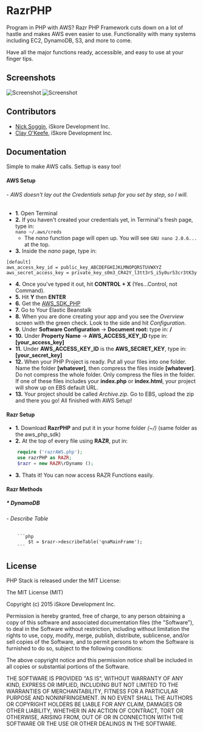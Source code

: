 # RazrPHP

Program in PHP with AWS? Razr PHP Framework cuts down on a lot of hastle and makes AWS even easier to use. Functionality with many systems including EC2, DynamoDB, S3, and more to come.

Have all the major functions ready, accessible, and easy to use at your finger tips.


## Screenshots

![Screenshot](Assets/screenshota.png)
![Screenshot](Assets/screenshotb.png)

## Contributors

- [Nick Soggin](http://www.dreamthegame.com), iSkore Development Inc.
- [Clay O'Keefe](http://www.dreamthegame.com), iSkore Development Inc.

## Documentation

Simple to make AWS calls. Settup is easy too!

#### **AWS Setup**
###### - AWS doesn't lay out the Credentials setup for you set by step, so I will.
 * **1**. Open Terminal
 * **2.** If you haven't created your credentials yet, in Terminal's fresh page, type in:</br>
        `
        nano ~/.aws/creds
        `</br>
    * The *nano* function page will open up. You will see `GNU nano 2.0.6...` at the top.
 * **3.** Inside the *nano* page, type in:</br>
```
[default]
aws_access_key_id = public_key_ABCDEFGHIJKLMNOPQRSTUVWXYZ
aws_secret_access_key = private_key_s0m3_CR42Y_l3tt3rS_i5y0ur53cr3tK3y
```
 * **4.** Once you've typed it out, hit **CONTROL + X** (Yes...Control, not Command).
 * **5.** Hit **Y** then **ENTER**
 * **6.** Get the [AWS_SDK_PHP](https://github.com/aws/aws-sdk-php/releases/tag/2.8.2)
 * **7.** Go to Your Elastic Beanstalk
 * **8.** When you are done creating your app and you see the *Overview* screen with the green check. Look to the side and hit *Configuration*.
 * **9.** Under **Software Configuration** -> **Document root:** type in: **/**
 * **10.** Under **Property Name** -> **AWS_ACCESS_KEY_ID** type in: **[your_access_key]**
 * **11.** Under **AWS_ACCESS_KEY_ID** is the **AWS_SECRET_KEY**, type in: **[your_secret_key]**
 * **12.** When your PHP Project is ready. Put all your files into one folder. Name the folder **[whatever]**, then compress the files inside **[whatever]**. Do not compress the whole folder. Only compress the files in the folder. If one of these files includes your **index.php** or **index.html**, your project will show up on EBS default URL.
 * **13.** Your project should be called *Archive.zip*. Go to EBS, upload the zip and there you go! All finished with AWS Setup!

#### **Razr Setup**
 * **1.**  Download **RazrPHP** and put it in your home folder *(~/)* (same folder as the aws_php_sdk)
 * **2.**  At the top of every file using **RAZR**, put in:
```php
    require ('razrAWS.php');
    use razrPHP as RAZR;
    $razr = new RAZR\rDynamo ();
```
 * **3.**  Thats it! You can now access RAZR Functions easily.

#### **Razr Methods**
##### * DynamoDB
######  -   Describe Table
        ```php
            $t = $razr->describeTable('qnaMainFrame');
        ```

## License

PHP Stack is released under the MIT License:

The MIT License (MIT)

Copyright (c) 2015 iSkore Development Inc.

Permission is hereby granted, free of charge, to any person obtaining a copy
of this software and associated documentation files (the "Software"), to deal
in the Software without restriction, including without limitation the rights
to use, copy, modify, merge, publish, distribute, sublicense, and/or sell
copies of the Software, and to permit persons to whom the Software is
furnished to do so, subject to the following conditions:

The above copyright notice and this permission notice shall be included in all
copies or substantial portions of the Software.

THE SOFTWARE IS PROVIDED "AS IS", WITHOUT WARRANTY OF ANY KIND, EXPRESS OR
IMPLIED, INCLUDING BUT NOT LIMITED TO THE WARRANTIES OF MERCHANTABILITY,
FITNESS FOR A PARTICULAR PURPOSE AND NONINFRINGEMENT. IN NO EVENT SHALL THE
AUTHORS OR COPYRIGHT HOLDERS BE LIABLE FOR ANY CLAIM, DAMAGES OR OTHER
LIABILITY, WHETHER IN AN ACTION OF CONTRACT, TORT OR OTHERWISE, ARISING FROM,
OUT OF OR IN CONNECTION WITH THE SOFTWARE OR THE USE OR OTHER DEALINGS IN THE
SOFTWARE.
